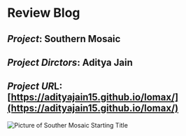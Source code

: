 # Review Blog

## *Project*: Southern Mosaic

## *Project Dirctors*: Aditya Jain

## *Project UR*L: [https://adityajain15.github.io/lomax/](https://adityajain15.github.io/lomax/)

![Picture of Souther Mosaic Starting Title](https://Mmart04.github.io/BlogMart/images/SouthernMosaic.png)

